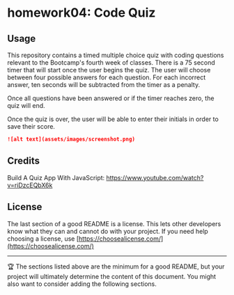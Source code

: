 # homework04: Code Quiz

## Usage 

This repository contains a timed multiple choice quiz with coding questions relevant to the Bootcamp's fourth week of classes. There is a 75 second timer that will start once the user begins the quiz. The user will choose between four possible answers for each question. For each incorrect answer, ten seconds will be subtracted from the timer as a penalty. 

Once all questions have been answered or if the timer reaches zero, the quiz will end. 

Once the quiz is over, the user will be able to enter their initials in order to save their score. 

```md
![alt text](assets/images/screenshot.png)
```

## Credits

Build A Quiz App With JavaScript: https://www.youtube.com/watch?v=riDzcEQbX6k

## License

The last section of a good README is a license. This lets other developers know what they can and cannot do with your project. If you need help choosing a license, use [https://choosealicense.com/](https://choosealicense.com/)


---

🏆 The sections listed above are the minimum for a good README, but your project will ultimately determine the content of this document. You might also want to consider adding the following sections.


